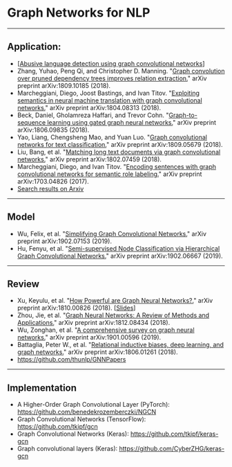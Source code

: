 # Graph Networks for NLP
___
## Application:

* [[Abusive language detection using graph convolutional networks](https://twitter.com/HYannakoudakis/status/1099269516926824448)]
* Zhang, Yuhao, Peng Qi, and Christopher D. Manning. "[Graph convolution over pruned dependency trees improves relation extraction.](https://arxiv.org/abs/1809.10185)" arXiv preprint arXiv:1809.10185 (2018).
* Marcheggiani, Diego, Joost Bastings, and Ivan Titov. "[Exploiting semantics in neural machine translation with graph convolutional networks.](http://www.aclweb.org/anthology/N18-2078)" arXiv preprint arXiv:1804.08313 (2018).
* Beck, Daniel, Gholamreza Haffari, and Trevor Cohn. "[Graph-to-sequence learning using gated graph neural networks.](https://arxiv.org/abs/1806.09835)" arXiv preprint arXiv:1806.09835 (2018).
* Yao, Liang, Chengsheng Mao, and Yuan Luo. "[Graph convolutional networks for text classification.](https://arxiv.org/abs/1809.05679)" arXiv preprint arXiv:1809.05679 (2018).
* Liu, Bang, et al. "[Matching long text documents via graph convolutional networks.](https://arxiv.org/abs/1802.07459)" arXiv preprint arXiv:1802.07459 (2018).
* Marcheggiani, Diego, and Ivan Titov. "[Encoding sentences with graph convolutional networks for semantic role labeling.](https://arxiv.org/abs/1703.04826)" arXiv preprint arXiv:1703.04826 (2017).
* [Search results on Arxiv](https://arxiv.org/search/advanced?advanced=&terms-0-operator=AND&terms-0-term=cs.CL&terms-0-field=all&terms-1-operator=AND&terms-1-term=graph+convolutional&terms-1-field=abstract&classification-computer_science=y&classification-physics_archives=all&classification-include_cross_list=include&date-filter_by=all_dates&date-year=&date-from_date=&date-to_date=&date-date_type=submitted_date&abstracts=show&size=50&order=-announced_date_first)
___
## Model

* Wu, Felix, et al. "[Simplifying Graph Convolutional Networks.](https://arxiv.org/abs/1902.07153)" arXiv preprint arXiv:1902.07153 (2019).
* Hu, Fenyu, et al. "[Semi-supervised Node Classification via Hierarchical Graph Convolutional Networks.](https://arxiv.org/abs/1902.06667)" arXiv preprint arXiv:1902.06667 (2019).
___
## Review

* Xu, Keyulu, et al. "[How Powerful are Graph Neural Networks?.](https://arxiv.org/pdf/1810.00826.pdf)" arXiv preprint arXiv:1810.00826 (2018). [[Slides](http://i.stanford.edu/~jure/pub/talks2/graphsage_gin-ita-feb19.pdf)]
* Zhou, Jie, et al. "[Graph Neural Networks: A Review of Methods and Applications.](https://arxiv.org/abs/1812.08434)" arXiv preprint arXiv:1812.08434 (2018).
* Wu, Zonghan, et al. "[A comprehensive survey on graph neural networks.](https://arxiv.org/abs/1901.00596)" arXiv preprint arXiv:1901.00596 (2019).
* Battaglia, Peter W., et al. "[Relational inductive biases, deep learning, and graph networks.](https://arxiv.org/pdf/1806.01261.pdf)" arXiv preprint arXiv:1806.01261 (2018).
* https://github.com/thunlp/GNNPapers

___
## Implementation

* A Higher-Order Graph Convolutional Layer (PyTorch): https://github.com/benedekrozemberczki/NGCN
* Graph Convolutional Networks (TensorFlow): https://github.com/tkipf/gcn
* Graph Convolutional Networks (Keras): https://github.com/tkipf/keras-gcn
* Graph convolutional layers (Keras): https://github.com/CyberZHG/keras-gcn
